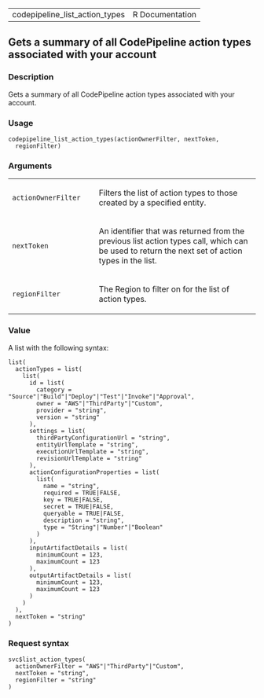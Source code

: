<table style="width: 100%;">
<tbody>
<tr class="odd">
<td>codepipeline_list_action_types</td>
<td style="text-align: right;">R Documentation</td>
</tr>
</tbody>
</table>

## Gets a summary of all CodePipeline action types associated with your account

### Description

Gets a summary of all CodePipeline action types associated with your
account.

### Usage

    codepipeline_list_action_types(actionOwnerFilter, nextToken,
      regionFilter)

### Arguments

<table>
<colgroup>
<col style="width: 35%" />
<col style="width: 65%" />
</colgroup>
<tbody>
<tr class="odd">
<td><code
id="codepipeline_list_action_types_:_actionOwnerFilter">actionOwnerFilter</code></td>
<td><p>Filters the list of action types to those created by a specified
entity.</p></td>
</tr>
<tr class="even">
<td><code
id="codepipeline_list_action_types_:_nextToken">nextToken</code></td>
<td><p>An identifier that was returned from the previous list action
types call, which can be used to return the next set of action types in
the list.</p></td>
</tr>
<tr class="odd">
<td><code
id="codepipeline_list_action_types_:_regionFilter">regionFilter</code></td>
<td><p>The Region to filter on for the list of action types.</p></td>
</tr>
</tbody>
</table>

### Value

A list with the following syntax:

    list(
      actionTypes = list(
        list(
          id = list(
            category = "Source"|"Build"|"Deploy"|"Test"|"Invoke"|"Approval",
            owner = "AWS"|"ThirdParty"|"Custom",
            provider = "string",
            version = "string"
          ),
          settings = list(
            thirdPartyConfigurationUrl = "string",
            entityUrlTemplate = "string",
            executionUrlTemplate = "string",
            revisionUrlTemplate = "string"
          ),
          actionConfigurationProperties = list(
            list(
              name = "string",
              required = TRUE|FALSE,
              key = TRUE|FALSE,
              secret = TRUE|FALSE,
              queryable = TRUE|FALSE,
              description = "string",
              type = "String"|"Number"|"Boolean"
            )
          ),
          inputArtifactDetails = list(
            minimumCount = 123,
            maximumCount = 123
          ),
          outputArtifactDetails = list(
            minimumCount = 123,
            maximumCount = 123
          )
        )
      ),
      nextToken = "string"
    )

### Request syntax

    svc$list_action_types(
      actionOwnerFilter = "AWS"|"ThirdParty"|"Custom",
      nextToken = "string",
      regionFilter = "string"
    )
